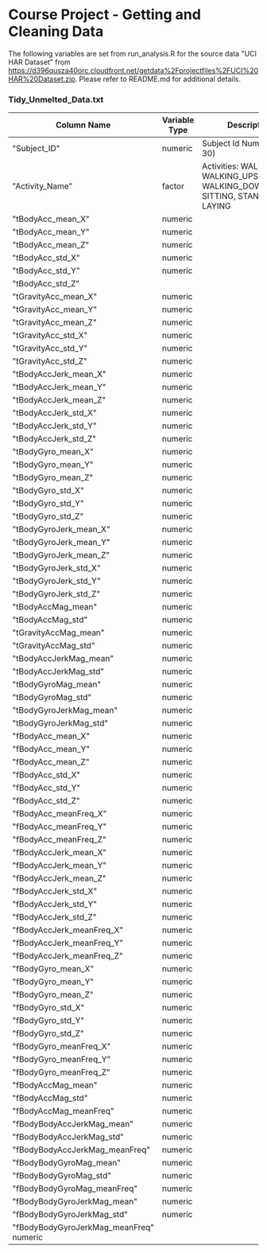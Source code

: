 # Course Project - Getting and Cleaning Data 

The following variables are set from run_analysis.R for the source data "UCI HAR Dataset" from https://d396qusza40orc.cloudfront.net/getdata%2Fprojectfiles%2FUCI%20HAR%20Dataset.zip. Please refer to README.md for additional details.

### Tidy_Unmelted_Data.txt

Column Name      | Variable Type  | Description
 --------------- | -------------  | ------------- 
 "Subject_ID"    | numeric        | Subject Id Numbers (1 to 30)
 "Activity_Name" | factor         | Activities: WALKING, WALKING\_UPSTAIRS, WALKING\_DOWNSTAIRS, SITTING, STANDING, LAYING
"tBodyAcc_mean_X"| numeric |
"tBodyAcc_mean_Y"| numeric |
"tBodyAcc_mean_Z"| numeric |
"tBodyAcc_std_X" | numeric |
"tBodyAcc_std_Y" | numeric |
"tBodyAcc_std_Z" |
"tGravityAcc_mean_X"| numeric |
"tGravityAcc_mean_Y"| numeric |
"tGravityAcc_mean_Z"| numeric |
"tGravityAcc_std_X"| numeric |
"tGravityAcc_std_Y"| numeric |
"tGravityAcc_std_Z"| numeric |
"tBodyAccJerk_mean_X"| numeric |
"tBodyAccJerk_mean_Y"| numeric |
"tBodyAccJerk_mean_Z"| numeric |
"tBodyAccJerk_std_X"| numeric |
"tBodyAccJerk_std_Y"| numeric |
"tBodyAccJerk_std_Z"| numeric |
"tBodyGyro_mean_X"| numeric |
"tBodyGyro_mean_Y"| numeric |
"tBodyGyro_mean_Z"| numeric |
"tBodyGyro_std_X"| numeric |
"tBodyGyro_std_Y"| numeric |
"tBodyGyro_std_Z"| numeric |
"tBodyGyroJerk_mean_X"| numeric |
"tBodyGyroJerk_mean_Y"| numeric |
"tBodyGyroJerk_mean_Z"| numeric |
"tBodyGyroJerk_std_X"| numeric |
"tBodyGyroJerk_std_Y"| numeric |
"tBodyGyroJerk_std_Z"| numeric |
"tBodyAccMag_mean"| numeric |
"tBodyAccMag_std"| numeric |
"tGravityAccMag_mean"| numeric |
"tGravityAccMag_std"| numeric |
"tBodyAccJerkMag_mean"| numeric |
"tBodyAccJerkMag_std"| numeric |
"tBodyGyroMag_mean"| numeric |
"tBodyGyroMag_std"| numeric |
"tBodyGyroJerkMag_mean"| numeric |
"tBodyGyroJerkMag_std"| numeric |
"fBodyAcc_mean_X"| numeric |
"fBodyAcc_mean_Y"| numeric |
"fBodyAcc_mean_Z"| numeric |
"fBodyAcc_std_X"| numeric |
"fBodyAcc_std_Y"| numeric |
"fBodyAcc_std_Z"| numeric |
"fBodyAcc_meanFreq_X"| numeric |
"fBodyAcc_meanFreq_Y"| numeric |
"fBodyAcc_meanFreq_Z"| numeric |
"fBodyAccJerk_mean_X"| numeric |
"fBodyAccJerk_mean_Y"| numeric |
"fBodyAccJerk_mean_Z"| numeric |
"fBodyAccJerk_std_X"| numeric |
"fBodyAccJerk_std_Y"| numeric |
"fBodyAccJerk_std_Z"| numeric |
"fBodyAccJerk_meanFreq_X"| numeric |
"fBodyAccJerk_meanFreq_Y"| numeric |
"fBodyAccJerk_meanFreq_Z"| numeric |
"fBodyGyro_mean_X"| numeric |
"fBodyGyro_mean_Y"| numeric |
"fBodyGyro_mean_Z"| numeric |
"fBodyGyro_std_X"| numeric |
"fBodyGyro_std_Y"| numeric |
"fBodyGyro_std_Z"| numeric |
"fBodyGyro_meanFreq_X"| numeric |
"fBodyGyro_meanFreq_Y"| numeric |
"fBodyGyro_meanFreq_Z"| numeric |
"fBodyAccMag_mean"| numeric |
"fBodyAccMag_std"| numeric |
"fBodyAccMag_meanFreq"| numeric |
"fBodyBodyAccJerkMag_mean"| numeric |
"fBodyBodyAccJerkMag_std"| numeric |
"fBodyBodyAccJerkMag_meanFreq"| numeric |
"fBodyBodyGyroMag_mean"| numeric |
"fBodyBodyGyroMag_std"| numeric |
"fBodyBodyGyroMag_meanFreq"| numeric |
"fBodyBodyGyroJerkMag_mean"| numeric |
"fBodyBodyGyroJerkMag_std"| numeric |
"fBodyBodyGyroJerkMag_meanFreq" numeric |

